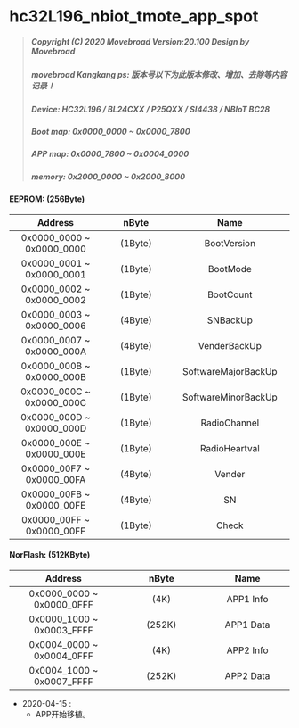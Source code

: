 # hc32L196_nbiot_tmote_app_spot
> ##### Copyright (C) 2020 Movebroad Version:20.100 Design by Movebroad
> ##### movebroad Kangkang ps: 版本号以下为此版本修改、增加、去除等内容记录！
> ##### Device: HC32L196 / BL24CXX / P25QXX / SI4438 / NBIoT BC28
> ##### Boot map: 0x0000_0000 ~ 0x0000_7800
> ##### APP map: 0x0000_7800 ~ 0x0004_0000
> ##### memory: 0x2000_0000 ~ 0x2000_8000

<style>
table th:first-of-type {
	width: 320px;
}
table th:nth-of-type(2) {
	width: 320px;
}
table th:nth-of-type(3) {
	width: 320px;
}
</style>

#### EEPROM: (256Byte)

Address | nByte |  Name
:-: | :-: | :-: 
0x0000_0000 ~ 0x0000_0000 | (1Byte) | BootVersion
0x0000_0001 ~ 0x0000_0001 | (1Byte) | BootMode
0x0000_0002 ~ 0x0000_0002 | (1Byte) | BootCount
0x0000_0003 ~ 0x0000_0006 | (4Byte) | SNBackUp
0x0000_0007 ~ 0x0000_000A | (4Byte) | VenderBackUp
0x0000_000B ~ 0x0000_000B | (1Byte) | SoftwareMajorBackUp
0x0000_000C ~ 0x0000_000C | (1Byte) | SoftwareMinorBackUp
0x0000_000D ~ 0x0000_000D | (1Byte) | RadioChannel
0x0000_000E ~ 0x0000_000E | (1Byte) | RadioHeartval
0x0000_00F7 ~ 0x0000_00FA | (4Byte) | Vender
0x0000_00FB ~ 0x0000_00FE | (4Byte) | SN
0x0000_00FF ~ 0x0000_00FF | (1Byte) | Check

#### NorFlash: (512KByte)

Address | nByte |  Name
:-: | :-: | :-: 
0x0000_0000 ~ 0x0000_0FFF | (4K)   | APP1 Info
0x0000_1000 ~ 0x0003_FFFF | (252K) | APP1 Data
0x0004_0000 ~ 0x0004_0FFF | (4K)   | APP2 Info
0x0004_1000 ~ 0x0007_FFFF | (252K) | APP2 Data

* 2020-04-15 :
	* APP开始移植。